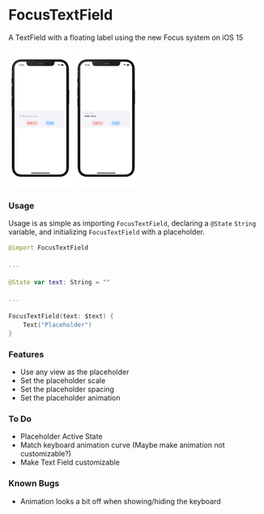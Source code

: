 # FocusTextField

A TextField with a floating label using the new Focus system on iOS 15

<p float="left">
  <img src="./Screenshots/Screenshot0.png" alt="Lock Screen" width=25% height=25%>
  <img src="./Screenshots/Screenshot1.png" alt="Import Files" width=25% height=25%>
</p>

### Usage

Usage is as simple as importing `FocusTextField`, declaring a `@State` `String` variable, and initializing `FocusTextField` with a placeholder.

```swift
@import FocusTextField

...

@State var text: String = ""

...

FocusTextField(text: $text) {
	Text("Placeholder")
}
```

### Features

 * Use any view as the placeholder
 * Set the placeholder scale
 * Set the placeholder spacing
 * Set the placeholder animation

### To Do

 * Placeholder Active State
 * Match keyboard animation curve (Maybe make animation not customizable?)
 * Make Text Field customizable

### Known Bugs

 * Animation looks a bit off when showing/hiding the keyboard
